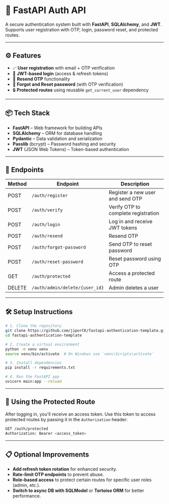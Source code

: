 # 🔐 FastAPI Auth API

A secure authentication system built with **FastAPI**, **SQLAlchemy**, and **JWT**. Supports user registration with OTP, login, password reset, and protected routes.

---

## ⚙️ Features

- ✅ **User registration** with email + OTP verification
- 🔐 **JWT-based login** (access & refresh tokens)
- 🔁 **Resend OTP** functionality
- 🔑 **Forgot and Reset password** (with OTP verification)
- 🔒 **Protected routes** using reusable `get_current_user` dependency

---

## 📦 Tech Stack

- **FastAPI** – Web framework for building APIs
- **SQLAlchemy** – ORM for database handling
- **Pydantic** – Data validation and serialization
- **Passlib** (bcrypt) – Password hashing and security
- **JWT** (JSON Web Tokens) – Token-based authentication

---

## 📂 Endpoints

| Method | Endpoint              | Description                          |
|--------|-----------------------|--------------------------------------|
| POST   | `/auth/register`      | Register a new user and send OTP    |
| POST   | `/auth/verify`        | Verify OTP to complete registration |
| POST   | `/auth/login`         | Log in and receive JWT tokens       |
| POST   | `/auth/resend`        | Resend OTP                          |
| POST   | `/auth/forgot-password` | Send OTP to reset password        |
| POST   | `/auth/reset-password`  | Reset password using OTP           |
| GET    | `/auth/protected`     | Access a protected route            |
| DELETE | `/auth/admin/delete/{user_id}` | Admin deletes a user              |

---

## 🛠️ Setup Instructions

```bash
# 1. Clone the repository
git clone https://github.com/jiporCK/fastapi-authentication-template.git
cd fastapi-authentication-template

# 2. Create a virtual environment
python -m venv venv
source venv/bin/activate  # On Windows use `venv\Scripts\activate`

# 3. Install dependencies
pip install -r requirements.txt

# 4. Run the FastAPI app
uvicorn main:app --reload
```

---

## 🔐 Using the Protected Route

After logging in, you'll receive an access token. Use this token to access protected routes by passing it in the `Authorization` header:

```bash
GET /auth/protected
Authorization: Bearer <access_token>
```

---

## 📋 Optional Improvements

- **Add refresh token rotation** for enhanced security.
- **Rate-limit OTP endpoints** to prevent abuse.
- **Role-based access** to protect certain routes for specific user roles (admin, etc.).
- **Switch to async DB with SQLModel** or **Tortoise ORM** for better performance.

